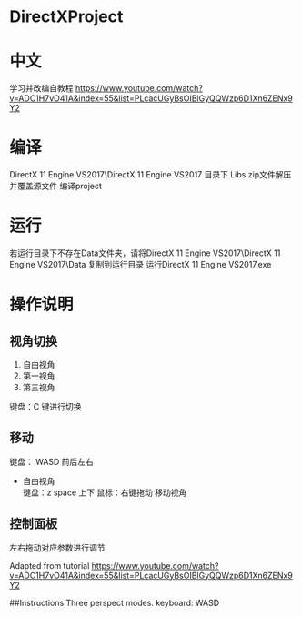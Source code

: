 # DirectXProject
# 中文

学习并改编自教程 https://www.youtube.com/watch?v=ADC1H7vO41A&index=55&list=PLcacUGyBsOIBlGyQQWzp6D1Xn6ZENx9Y2

# 编译
DirectX 11 Engine VS2017\DirectX 11 Engine VS2017 目录下 Libs.zip文件解压并覆盖源文件
编译project

# 运行
若运行目录下不存在Data文件夹，请将DirectX 11 Engine VS2017\DirectX 11 Engine VS2017\Data 复制到运行目录
运行DirectX 11 Engine VS2017.exe

# 操作说明
## 视角切换
1. 自由视角
2. 第一视角
3. 第三视角

键盘：C 键进行切换

## 移动
键盘： WASD 前后左右

* 自由视角  
键盘：z space 上下
鼠标：右键拖动 移动视角

## 控制面板
左右拖动对应参数进行调节



Adapted from tutorial https://www.youtube.com/watch?v=ADC1H7vO41A&index=55&list=PLcacUGyBsOIBlGyQQWzp6D1Xn6ZENx9Y2

##Instructions
Three perspect modes. 
keyboard: WASD
